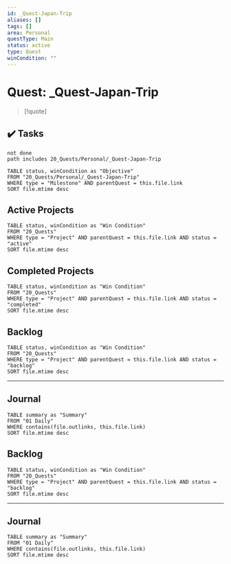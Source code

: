 ```yaml
---
id: _Quest-Japan-Trip
aliases: []
tags: []
area: Personal
questType: Main
status: active
type: Quest
winCondition: ""
---
```


# Quest: \_Quest-Japan-Trip

> [!quote]

## ✔️ Tasks

```tasks
not done
path includes 20_Quests/Personal/_Quest-Japan-Trip
```

```dataview
TABLE status, winCondition as "Objective"
FROM "20_Quests/Personal/_Quest-Japan-Trip"
WHERE type = "Milestone" AND parentQuest = this.file.link
SORT file.mtime desc
```

## Active Projects

```dataview
TABLE status, winCondition as "Win Condition"
FROM "20_Quests"
WHERE type = "Project" AND parentQuest = this.file.link AND status = "active"
SORT file.mtime desc
```

## Completed Projects

```dataview
TABLE status, winCondition as "Win Condition"
FROM "20_Quests"
WHERE type = "Project" AND parentQuest = this.file.link AND status = "completed"
SORT file.mtime desc
```

## Backlog

```dataview
TABLE status, winCondition as "Win Condition"
FROM "20_Quests"
WHERE type = "Project" AND parentQuest = this.file.link AND status = "backlog"
SORT file.mtime desc
```

---

## Journal

```dataview
TABLE summary as "Summary"
FROM "01 Daily"
WHERE contains(file.outlinks, this.file.link)
SORT file.mtime desc
```

## Backlog

```dataview
TABLE status, winCondition as "Win Condition"
FROM "20_Quests"
WHERE type = "Project" AND parentQuest = this.file.link AND status = "backlog"
SORT file.mtime desc
```

---

## Journal

```dataview
TABLE summary as "Summary"
FROM "01 Daily"
WHERE contains(file.outlinks, this.file.link)
SORT file.mtime desc
```

